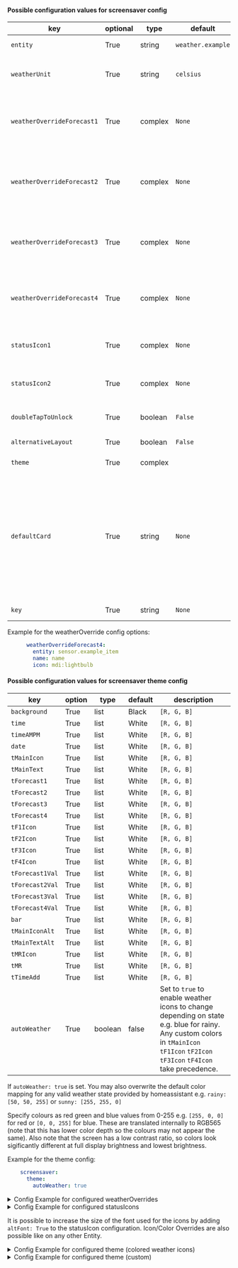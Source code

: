 #### Possible configuration values for screensaver config

key | optional | type | default | description
-- | -- | -- | -- | --
`entity` | True | string | `weather.example` | weather entity from homeassistant
`weatherUnit` | True | string | `celsius` | unit for temperature, valid values are `celsius` or `fahrenheit`
`weatherOverrideForecast1` | True | complex | `None` | sensor entity from home assistant here to overwrite the first weather forecast item on the screensaver
`weatherOverrideForecast2` | True | complex | `None` | sensor entity from home assistant here to overwrite the second weather forecast item on the screensaver
`weatherOverrideForecast3` | True | complex | `None` | sensor entity from home assistant here to overwrite the third weather forecast item on the screensaver
`weatherOverrideForecast4` | True | complex | `None` | sensor entity from home assistant here to overwrite the forth weather forecast item on the screensaver
`statusIcon1` | True | complex | `None` | status icon left to the date string, config similar to weatherOverride
`statusIcon2` | True | complex | `None` | status icon right to the date string, config similar to weatherOverride
`doubleTapToUnlock` | True | boolean | `False` | requires to tap screensaver two times
`alternativeLayout` | True | boolean | `False` | alternative layout with humidity
`theme` | True | complex | | configuration for theme
`defaultCard` | True | string | `None` | default page after exiting screensaver; only works with top level cards defined in cards; needs to be a navigation item, see subpages (navigate.type_key) This config option will also be evaluated as a HomeAssistant Template.
`key` | True | string | `None` | Used by navigate items

Example for the weatherOverride config options:

```yaml
      weatherOverrideForecast4:
        entity: sensor.example_item
        name: name
        icon: mdi:lightbulb
```
#### Possible configuration values for screensaver theme config

key | option | type | default | description
-- | -- | -- | -- | --
`background` | True | list | Black | `[R, G, B]`
`time` | True | list | White | `[R, G, B]`
`timeAMPM` | True | list | White | `[R, G, B]`
`date` | True | list | White | `[R, G, B]`
`tMainIcon` | True | list | White | `[R, G, B]`
`tMainText` | True | list | White | `[R, G, B]`
`tForecast1` | True | list | White | `[R, G, B]`
`tForecast2` | True | list | White | `[R, G, B]`
`tForecast3` | True | list | White | `[R, G, B]`
`tForecast4` | True | list | White | `[R, G, B]`
`tF1Icon` | True | list | White | `[R, G, B]`
`tF2Icon` | True | list | White | `[R, G, B]`
`tF3Icon` | True | list | White | `[R, G, B]`
`tF4Icon` | True | list | White | `[R, G, B]`
`tForecast1Val` | True | list | White | `[R, G, B]`
`tForecast2Val` | True | list | White | `[R, G, B]`
`tForecast3Val` | True | list | White | `[R, G, B]`
`tForecast4Val` | True | list | White | `[R, G, B]`
`bar` | True | list | White | `[R, G, B]`
`tMainIconAlt` | True | list | White | `[R, G, B]`
`tMainTextAlt` | True | list | White | `[R, G, B]`
`tMRIcon` | True | list | White | `[R, G, B]`
`tMR` | True | list | White | `[R, G, B]`
`tTimeAdd` | True | list | White | `[R, G, B]`
`autoWeather` | True | boolean | false | Set to `true` to enable weather icons to change depending on state e.g. blue for rainy. Any custom colors in `tMainIcon` `tF1Icon` `tF2Icon` `tF3Icon` `tF4Icon` take precedence.

If `autoWeather: true` is set. You may also overwrite the default color mapping for any valid weather state provided by homeassistant e.g. `rainy: [50, 50, 255]` or `sunny: [255, 255, 0]`

Specify colours as red green and blue values from 0-255 e.g. `[255, 0, 0]` for red or `[0, 0, 255]` for blue. These are translated internally to RGB565 (note that this has lower color depth so the colours may not appear the same). Also note that the screen has a low contrast ratio, so colors look sigificantly different at full display brightness and lowest brightness.

Example for the theme config:

```yaml
    screensaver:
      theme:
        autoWeather: true
```


<details>
<summary>Config Example for configured weatherOverrides</summary>
<br>
```
  config:
    screensaver:
      entity: weather.k3ll3r
      weatherOverrideForecast4:
        entity: sensor.example_item
        name: name
        icon: lightbulb
      alternativeLayout: True
```
</details>

<details>
<summary>Config Example for configured statusIcons</summary>
<br>
```
  config:
    screensaver:
        entity: weather.k3ll3r
        statusIcon1:
          entity: switch.example_item
        statusIcon2:
           entity: binary_sensor.example_item
```
</details>

It is possible to increase the size of the font used for the icons by adding `altFont: True` to the statusIcon configuration. Icon/Color Overrides are also possible like on any other Entity.

<details>
<summary>Config Example for configured theme (colored weather icons)</summary>
<br>
```
  config:
    screensaver:
        entity: weather.k3ll3r
        theme:
			autoWeather: true
```
</details>


<details>
<summary>Config Example for configured theme (custom)</summary>
<br>
```
  config:
    screensaver:
        entity: weather.k3ll3r
   screensaver:
      entity: weather.k3ll3r
      theme:
        #time:             [220, 0, 255]
        #timeAMPM:         [220, 0, 255]
        #date:             [220, 0, 255]
        #tMainIcon:        [220, 0, 255]
        #tMainText:        [220, 0, 255]
        #tForecast1:       [220, 0, 255]
        #tForecast2:       [220, 0, 255]
        #tForecast3:       [220, 0, 255]
        #tForecast4:       [220, 0, 255]
        #tF1Icon:          [220, 0, 255]
        #tF2Icon:          [220, 0, 255]
        #tF3Icon:          [220, 0, 255]
        #tF4Icon:          [220, 0, 255]
        #tForecast1Val:    [220, 0, 255]
        #tForecast2Val:    [220, 0, 255]
        #tForecast3Val:    [220, 0, 255]
        #tForecast4Val:    [220, 0, 255]
        #bar:              [220, 0, 255]
        #tMRIcon:          [220, 0, 255]
        #tMR:              [220, 0, 255]
	#tTimeAdd:         [220, 0, 255]

        #autoWeather automatically colors the screensaver weather icons based upon weather. Uncomment the following line to enable.
        #autoWeather: true
        
        #If you have enabled autoWeather, the following options allow you to customise the colors used for autoWeather.
        
        #clear-night:              [150, 150, 100]
        #cloudy:                   [75, 75, 75]
        #exceptional:              [255, 50, 50]
        #fog:                      [150, 150, 150]
        #hail:                     [200, 200, 200]
        #lightning:                [200, 200, 0]
        #lightning-rainy:          [200, 200, 150]
        #partlycloudy:             [150, 150, 150]
        #pouring:                  [50, 50, 255]
        #rainy:                    [100, 100, 255]
        #snowy:                    [150, 150, 150]
        #snowy-rainy:              [150, 150, 255]
        #sunny:                    [255, 255, 0]
        #windy:                    [150, 150, 150]
        #windy-variant:            [255, 125, 125]
```
</details>
